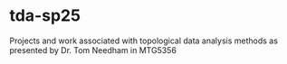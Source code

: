 # tda-sp25
Projects and work associated with topological data analysis methods as presented by Dr. Tom Needham in MTG5356
